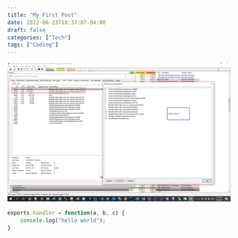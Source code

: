 ```yaml
---
title: "My First Post"
date: 2022-06-23T18:37:07-04:00
draft: false
categories: ["Tech"]
tags: ["Coding"]
---
```


![Sample](/images/190rc7demo.png)
```js
exports.handler = function(a, b, c) {
    console.log("hello world");
} 
```